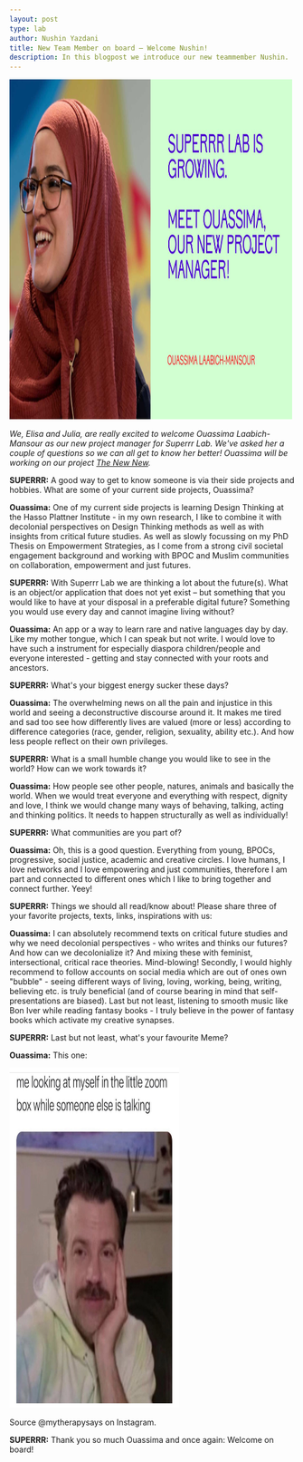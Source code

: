 ```yaml
---
layout: post
type: lab
author: Nushin Yazdani
title: New Team Member on board – Welcome Nushin!
description: In this blogpost we introduce our new teammember Nushin. 
---
```


<img src="/assets/img/blog/ouassima.jpg" alt="Portrait of Ouassima" width="500" height="600">
<p><em>We, Elisa and Julia, are really excited to welcome Ouassima Laabich-Mansour as our new project manager for Superrr Lab.
We've asked her a couple of questions so we can all get to know her better! Ouassima will be working on our project <a href="https://thenewnew.space/">The New New</a>. </em></p>

<p><b>SUPERRR:</b> A good way to get to know someone is via their side projects and hobbies. What are some of your current side projects, Ouassima?</p>
<p><b>Ouassima:</b> One of my current side projects is learning Design Thinking at the Hasso Plattner Institute - in my own research, I like to combine it
with decolonial perspectives on Design Thinking methods as well as with insights from critical future studies.
As well as slowly focussing on my PhD Thesis on Empowerment Strategies, as I come from a strong civil societal engagement background and working with BPOC and Muslim communities on collaboration, empowerment and just futures.</p>

<p><b>SUPERRR:</b> With Superrr Lab we are thinking a lot about the future(s). What is an object/or application that does not yet exist – but something that you would like to have at your disposal in a preferable digital future?
Something you would use every day and cannot imagine living without?
</p>
<p><b>Ouassima:</b> An app or a way to learn rare and native languages day by day. Like my mother tongue, which I can speak but not write. I would love to have such a instrument for especially diaspora children/people and everyone interested - getting and stay connected with your roots and ancestors.<p>

<p><b>SUPERRR:</b> What's your biggest energy sucker these days?</p>

<p><b>Ouassima:</b> The overwhelming news on all the pain and injustice in this world and seeing a deconstructive discourse around it. It makes me tired and sad too see how differently lives are valued (more or less) according to difference categories (race, gender, religion, sexuality, ability etc.). And how less people reflect on their own privileges.</p>

<p><b>SUPERRR:</b> What is a small humble change you would like to see in the world? How can we work towards it?</p>

<p><b>Ouassima:</b> How people see other people, natures, animals and basically the world. When we would treat everyone and everything with respect, dignity and love, I think we would change many ways of behaving, talking, acting and thinking politics. It needs to happen structurally as well as individually!</p>

<p><b>SUPERRR:</b> What communities are you part of?</p>

<p><b>Ouassima:</b> Oh, this is a good question. Everything from young, BPOCs, progressive, social justice, academic and creative circles. I love humans, I love networks and I love empowering and just communities, therefore I am part and connected to different ones which I like to bring together and connect further. Yeey!</p>

<p><b>SUPERRR:</b> Things we should all read/know about! Please share three of your favorite projects, texts, links, inspirations with us:</p>

<p><b>Ouassima:</b> I can absolutely recommend texts on critical future studies and why we need decolonial perspectives - who writes and thinks our futures? And how can we decolonialize it? And mixing these with feminist, intersectional, critical race theories. Mind-blowing!
Secondly, I would highly recommend to follow accounts on social media which are out of ones own "bubble" - seeing different ways of living, loving, working, being, writing, believing etc. is truly beneficial (and of course bearing in mind that self-presentations are biased).
Last but not least, listening to smooth music like Bon Iver while reading fantasy books - I truly believe in the power of fantasy books which activate my creative synapses.</p>

<p><b>SUPERRR:</b> Last but not least, what's your favourite Meme?</p>
<p><b>Ouassima:</b> This one:</p>
<img src="/assets/img/blog/meme.jpg" alt="Image: Me looking at myself in the little Zoom box while someone is talking" width="300" height="600">
<p>Source @mytherapysays on Instagram.</p>
<p><b>SUPERRR:</b> Thank you so much Ouassima and once again: Welcome on board!</p>
